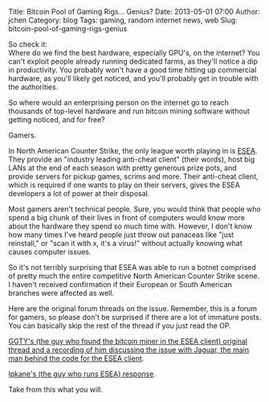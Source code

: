 Title: Bitcoin Pool of Gaming Rigs... Genius?
Date: 2013-05-01 07:00
Author: jchen
Category: blog
Tags: gaming, random internet news, web
Slug: bitcoin-pool-of-gaming-rigs-genius

So check it:  
Where do we find the best hardware, especially GPU's, on the internet?
You can't exploit people already running dedicated farms, as they'll
notice a dip in productivity. You probably won't have a good time
hitting up commercial hardware, as you'll likely get noticed, and you'll
probably get in trouble with the authorities.

So where would an enterprising person on the internet go to reach
thousands of top-level hardware and run bitcoin mining software without
getting noticed, and for free?

Gamers.

In North American Counter Strike, the only league worth playing in is
[ESEA][]. They provide an "industry leading anti-cheat client" (their
words), host big LANs at the end of each season with pretty generous
prize pots, and provide servers for pickup games, scrims and more. Their
anti-cheat client, which is required if one wants to play on their
servers, gives the ESEA developers a lot of power at their disposal.

Most gamers aren't technical people. Sure, you would think that people
who spend a big chunk of their lives in front of computers would know
more about the hardware they spend so much time with. However, I don't
know how many times I've heard people just throw out panaceas like "just
reinstall," or "scan it with x, it's a virus!" without actually knowing
what causes computer issues.

So it's not terribly surprising that ESEA was able to run a botnet
comprised of pretty much the entire competitive North American Counter
Strike scene. I haven't received confirmation if their European or South
American branches were affected as well.

Here are the original forum threads on the issue. Remember, this is a
forum for gamers, so please don't be surprised if there are a lot of
immature posts. You can basically skip the rest of the thread if you
just read the OP.

[GGTY's (the guy who found the bitcoin miner in the ESEA client)
original thread and a recording of him discussing the issue with Jaguar,
the main man behind the code for the ESEA client][].

[lpkane's (the guy who runs ESEA) response][].

Take from this what you will.

  [ESEA]: http://play.esea.net
  [GGTY's (the guy who found the bitcoin miner in the ESEA client)
  original thread and a recording of him discussing the issue with
  Jaguar, the main man behind the code for the ESEA client]: http://play.esea.net/index.php?s=forums&d=topic&id=492190
  [lpkane's (the guy who runs ESEA) response]: http://play.esea.net/index.php?s=forums&d=topic&id=492134

